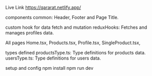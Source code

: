 Live Link https://qararat.netlify.app/

components
common: Header, Footer and Page Title.

custom hook for data fetch and mutation
reduxHooks: Fetches and manages profiles data.

All pages
Home.tsx, Products.tsx, Profile.tsx, SingleProduct.tsx,

types defined
productsType.ts: Type definitions for products data. usersType.ts: Type definitions for users data.

setup and config
npm install npm run dev
